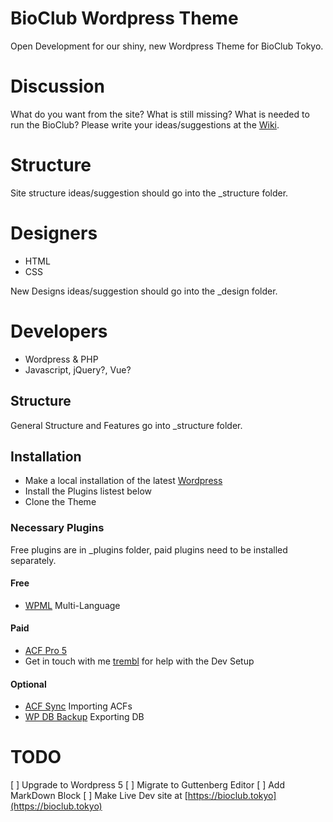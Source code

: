 # BioClub Wordpress Theme

Open Development for our shiny, new Wordpress Theme for BioClub Tokyo.

# Discussion

What do you want from the site? What is still missing? What is needed to run the BioClub? Please write your ideas/suggestions at the [Wiki](https://github.com/BioClub/BioClub-Wordpress-Theme/wiki).

# Structure

Site structure ideas/suggestion should go into the \_structure folder.

# Designers

- HTML
- CSS

New Designs ideas/suggestion should go into the \_design folder.

# Developers

- Wordpress & PHP
- Javascript, jQuery?, Vue?

## Structure

General Structure and Features go into \_structure folder.

## Installation

- Make a local installation of the latest [Wordpress](http://wordpress.org)
- Install the Plugins listest below
- Clone the Theme

### Necessary Plugins
Free plugins are in \_plugins folder, paid plugins need to be installed separately.

#### Free
* [WPML](https://wpml.org) Multi-Language

#### Paid
* [ACF Pro 5](https://www.advancedcustomfields.com)
* Get in touch with me [trembl](https://fb.me/trembl) for help with the Dev Setup

#### Optional
* [ACF Sync](https://github.com/thomascharbit/acf-sync) Importing ACFs
* [WP DB Backup](https://wordpress.org/plugins/wp-db-backup/) Exporting DB

# TODO
[ ] Upgrade to Wordpress 5
[ ] Migrate to Guttenberg Editor
[ ] Add MarkDown Block
[ ] Make Live Dev site at [https://bioclub.tokyo](https://bioclub.tokyo)
